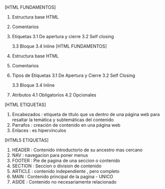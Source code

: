 [HTML FUNDAMENTOS]
1. Estructura base HTML
2. Comentarios
3. Etiquetas
    3.1 De apertura y cierre
    3.2 Self closing

    3.3 Bloque
    3.4 Inline
[HTML FUNDAMENTOS]

1. Estructura base HTML
2. Comentarios
3. Tipos de Etiquetas
   3.1 De Apertura y Cierre
   3.2 Self Closing

   3.3 Bloque
   3.4 Inline

4. Atributos
   4.1 Obligatorios
   4.2 Opcionales

[HTML ETIQUETAS]

1. Encabezados : etiqueta de título que va dentro de una página web para resaltar la temática y subtemáticas del contenido
2. Parrafos : creación de contenido en una página web
3. Enlaces  : es hipervínculos

[HTML5 ETIQUETAS]

1. HEADER : Contenido introductorio de su ancestro mas cercano
2. NAV : navegacion para poner menus
3. FOOTER : Pie de pagina de una seccion o contenido
4. SECTION : Seccion o division de contenido
5. ARTICLE : contenido independiente , pero completo
6. MAIN : Contenido principal de la pagina - UNICO
7. ASIDE : Contenido no necesariamente relacionado